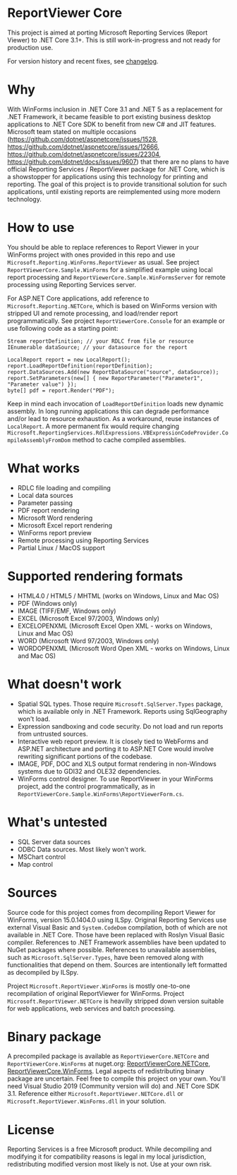 # ReportViewer Core
This project is aimed at porting Microsoft Reporting Services (Report Viewer) to .NET Core 3.1+. This is still work-in-progress and not ready for production use.

For version history and recent fixes, see [changelog](CHANGELOG.md).

# Why
With WinForms inclusion in .NET Core 3.1 and .NET 5 as a replacement for .NET Framework, it became feasible to port existing business desktop applications to .NET Core SDK to benefit from new C# and JIT features. Microsoft team stated on multiple occasions (https://github.com/dotnet/aspnetcore/issues/1528, https://github.com/dotnet/aspnetcore/issues/12666, https://github.com/dotnet/aspnetcore/issues/22304, https://github.com/dotnet/docs/issues/9607) that there are no plans to have official Reporting Services / ReportViewer package for .NET Core, which is a showstopper for applications using this technology for printing and reporting. The goal of this project is to provide transitional solution for such applications, until existing reports are reimplemented using more modern technology.

# How to use
You should be able to replace references to Report Viewer in your WinForms project with ones provided in this repo and use `Microsoft.Reporting.WinForms.ReportViewer` as usual. See project `ReportViewerCore.Sample.WinForms` for a simplified example using local report processing and `ReportViewerCore.Sample.WinFormsServer` for remote processing using Reporting Services server.

For ASP.NET Core applications, add reference to `Microsoft.Reporting.NETCore`, which is based on WinForms version with stripped UI and remote processing, and load/render report programmatically. See project `ReportViewerCore.Console` for an example or use following code as a starting point:

    Stream reportDefinition; // your RDLC from file or resource
    IEnumerable dataSource; // your datasource for the report
    
    LocalReport report = new LocalReport();
    report.LoadReportDefinition(reportDefinition);
    report.DataSources.Add(new ReportDataSource("source", dataSource));
    report.SetParameters(new[] { new ReportParameter("Parameter1", "Parameter value") });
    byte[] pdf = report.Render("PDF");

Keep in mind each invocation of `LoadReportDefinition` loads new dynamic assembly. In long running applications this can degrade performance and/or lead to resource exhaustion. As a workaround, reuse instances of `LocalReport`. A more permanent fix would require changing `Microsoft.ReportingServices.RdlExpressions.VBExpressionCodeProvider.CompileAssemblyFromDom` method to cache compiled assemblies.

# What works
 * RDLC file loading and compiling
 * Local data sources
 * Parameter passing
 * PDF report rendering
 * Microsoft Word rendering
 * Microsoft Excel report rendering
 * WinForms report preview
 * Remote processing using Reporting Services
 * Partial Linux / MacOS support

# Supported rendering formats
 * HTML4.0 / HTML5 / MHTML (works on Windows, Linux and Mac OS)
 * PDF (Windows only)
 * IMAGE (TIFF/EMF, Windows only)
 * EXCEL (Microsoft Excel 97/2003, Windows only)
 * EXCELOPENXML (Microsoft Excel Open XML - works on Windows, Linux and Mac OS)
 * WORD (Microsoft Word 97/2003, Windows only)
 * WORDOPENXML (Microsoft Word Open XML - works on Windows, Linux and Mac OS)

# What doesn't work
 * Spatial SQL types. Those require `Microsoft.SqlServer.Types` package, which is available only in .NET Framework. Reports using SqlGeography won't load.
 * Expression sandboxing and code security. Do not load and run reports from untrusted sources.
 * Interactive web report preview. It is closely tied to WebForms and ASP.NET architecture and porting it to ASP.NET Core would involve rewriting significant portions of the codebase.
 * IMAGE, PDF, DOC and XLS output format rendering in non-Windows systems due to GDI32 and OLE32 dependencies.
 * WinForms control designer. To use ReportViewer in your WinForms project, add the control programmatically, as in `ReportViewerCore.Sample.WinForms\ReportViewerForm.cs`.

# What's untested
 * SQL Server data sources
 * ODBC Data sources. Most likely won't work.
 * MSChart control
 * Map control

# Sources
Source code for this project comes from decompiling Report Viewer for WinForms, version 15.0.1404.0 using ILSpy. Original Reporting Services use external Visual Basic and `System.CodeDom` compilation, both of which are not available in .NET Core. Those have been replaced with Roslyn Visual Basic compiler. References to .NET Framework assemblies have been updated to NuGet packages where possible. References to unavailable assemblies, such as `Microsoft.SqlServer.Types`, have been removed along with functionalities that depend on them. Sources are intentionally left formatted as decompiled by ILSpy.

Project `Microsoft.ReportViewer.WinForms` is mostly one-to-one recompilation of original ReportViewer for WinForms. Project `Microsoft.ReportViewer.NETCore` is heavilly stripped down version suitable for web applications, web services and batch processing.

# Binary package
A precompiled package is available as `ReportViewerCore.NETCore` and `ReportViewerCore.WinForms` at nuget.org: [ReportViewerCore.NETCore](https://www.nuget.org/packages/ReportViewerCore.NETCore/), [ReportViewerCore.WinForms](https://www.nuget.org/packages/ReportViewerCore.WinForms/). Legal aspects of redistributing binary package are uncertain. Feel free to compile this project on your own. You'll need Visual Studio 2019 (Community version will do) and .NET Core SDK 3.1. Reference either `Microsoft.ReportViewer.NETCore.dll` or `Microsoft.ReportViewer.WinForms.dll` in your solution.

# License
Reporting Services is a free Microsoft product. While decompiling and modifying it for compatibility reasons is legal in my local jurisdiction, redistributing modified version most likely is not. Use at your own risk.
